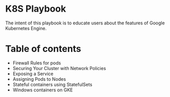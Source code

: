 # K8S Playbook
The intent of this playbook is to educate users about the features of Google Kubernetes Engine.


# Table of contents
- Firewall Rules for pods 
- Securing Your Cluster with Network Policies 
- Exposing a Service 
- Assigning Pods to Nodes 
- Stateful containers using StatefulSets 
- Windows containers on GKE
